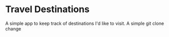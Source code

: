 # Travel Destinations

A simple app to keep track of destinations I'd like to visit.
A simple git clone change
